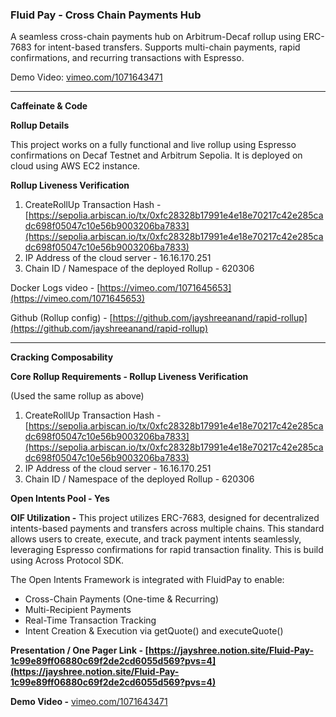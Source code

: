 ### Fluid Pay - Cross Chain Payments Hub

A seamless cross-chain payments hub on Arbitrum-Decaf rollup using ERC-7683 for intent-based transfers. Supports multi-chain payments, rapid confirmations, and recurring transactions with Espresso.

Demo Video: [vimeo.com/1071643471](https://vimeo.com/1071643471)

---

**Caffeinate & Code**

**Rollup Details**

This project works on a fully functional and live rollup using Espresso confirmations on Decaf Testnet and Arbitrum Sepolia. It is deployed on cloud using AWS EC2 instance.

**Rollup Liveness Verification**

1. CreateRollUp Transaction Hash - [https://sepolia.arbiscan.io/tx/0xfc28328b17991e4e18e70217c42e285cadc698f05047c10e56b9003206ba7833](https://sepolia.arbiscan.io/tx/0xfc28328b17991e4e18e70217c42e285cadc698f05047c10e56b9003206ba7833)
2. IP Address of the cloud server - 16.16.170.251
3. Chain ID / Namespace of the deployed Rollup - 620306

Docker Logs video - [https://vimeo.com/1071645653](https://vimeo.com/1071645653)

Github (Rollup config) - [https://github.com/jayshreeanand/rapid-rollup](https://github.com/jayshreeanand/rapid-rollup)

---

**Cracking Composability**

**Core Rollup Requirements - Rollup Liveness Verification**

(Used the same rollup as above)

1. CreateRollUp Transaction Hash - [https://sepolia.arbiscan.io/tx/0xfc28328b17991e4e18e70217c42e285cadc698f05047c10e56b9003206ba7833](https://sepolia.arbiscan.io/tx/0xfc28328b17991e4e18e70217c42e285cadc698f05047c10e56b9003206ba7833)
2. IP Address of the cloud server - 16.16.170.251
3. Chain ID / Namespace of the deployed Rollup - 620306

**Open Intents Pool - Yes**

**OIF Utilization -** This project utilizes ERC-7683, designed for decentralized intents-based payments and transfers across multiple chains. This standard allows users to create, execute, and track payment intents seamlessly, leveraging Espresso confirmations for rapid transaction finality. This is build using Across Protocol SDK.

The Open Intents Framework is integrated with FluidPay to enable:

- Cross-Chain Payments (One-time & Recurring)
- Multi-Recipient Payments
- Real-Time Transaction Tracking
- Intent Creation & Execution via getQuote() and executeQuote()

**Presentation / One Pager Link - [https://jayshree.notion.site/Fluid-Pay-1c99e89ff06880c69f2de2cd6055d569?pvs=4](https://jayshree.notion.site/Fluid-Pay-1c99e89ff06880c69f2de2cd6055d569?pvs=4)**

**Demo Video -** [vimeo.com/1071643471](https://vimeo.com/1071643471)
